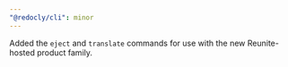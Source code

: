 ```yaml
---
"@redocly/cli": minor
---
```


Added the `eject` and `translate` commands for use with the new Reunite-hosted product family.
